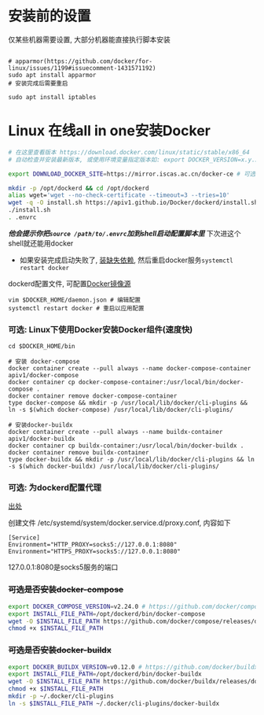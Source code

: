 # 安装前的设置

仅某些机器需要设置, 大部分机器能直接执行脚本安装

```shell

# apparmor(https://github.com/docker/for-linux/issues/1199#issuecomment-1431571192)
sudo apt install apparmor
# 安装完成后需要重启

sudo apt install iptables
```

# Linux 在线all in one安装Docker

```bash
# 在这里查看版本 https://download.docker.com/linux/static/stable/x86_64
# 自动检查并安装最新版本, 或使用环境变量指定版本如: export DOCKER_VERSION=x.y.z

export DOWNLOAD_DOCKER_SITE=https://mirror.iscas.ac.cn/docker-ce # 可选， 使用镜像站点下载

mkdir -p /opt/dockerd && cd /opt/dockerd
alias wget='wget --no-check-certificate --timeout=3 --tries=10'
wget -q -O install.sh https://apiv1.github.io/Docker/dockerd/install.sh && chmod +x install.sh
./install.sh
. .envrc
```
***他会提示你把```source /path/to/.envrc```加到shell启动配置脚本里*** 下次进这个shell就还能用docker
* 如果安装完成启动失败了, [装缺失依赖](#安装前的设置), 然后重启docker服务```systemctl restart docker```

dockerd配置文件, 可配置[Docker镜像源](../../Mirrors/Docker镜像源.md)
```shell
vim $DOCKER_HOME/daemon.json # 编辑配置
systemctl restart docker # 重启以应用配置
```

### 可选: Linux下使用Docker安装Docker组件(速度快)
```shell
cd $DOCKER_HOME/bin

# 安装 docker-compose
docker container create --pull always --name docker-compose-container apiv1/docker-compose
docker container cp docker-compose-container:/usr/local/bin/docker-compose .
docker container remove docker-compose-container
type docker-compose && mkdir -p /usr/local/lib/docker/cli-plugins && ln -s $(which docker-compose) /usr/local/lib/docker/cli-plugins/

# 安装docker-buildx
docker container create --pull always --name buildx-container apiv1/docker-buildx
docker container cp buildx-container:/usr/local/bin/docker-buildx .
docker container remove buildx-container
type docker-buildx && mkdir -p /usr/local/lib/docker/cli-plugins && ln -s $(which docker-buildx) /usr/local/lib/docker/cli-plugins/
```

### 可选: 为dockerd配置代理
[出处](https://markvanlent.dev/2022/05/10/pulling-docker-images-via-a-socks5-proxy/)

创建文件 /etc/systemd/system/docker.service.d/proxy.conf, 内容如下
```shell
[Service]
Environment="HTTP_PROXY=socks5://127.0.0.1:8080"
Environment="HTTPS_PROXY=socks5://127.0.0.1:8080"
```
127.0.0.1:8080是socks5服务的端口

### ~~可选是否安装docker-compose~~

```bash
export DOCKER_COMPOSE_VERSION=v2.24.0 # https://github.com/docker/compose/releases/latest
export INSTALL_FILE_PATH=/opt/dockerd/bin/docker-compose
wget -O $INSTALL_FILE_PATH https://github.com/docker/compose/releases/download/$DOCKER_COMPOSE_VERSION/docker-compose-linux-$(uname -m)
chmod +x $INSTALL_FILE_PATH
```

### ~~可选是否安装docker-buildx~~

```bash
export DOCKER_BUILDX_VERSION=v0.12.0 # https://github.com/docker/buildx/releases
export INSTALL_FILE_PATH=/opt/dockerd/bin/docker-buildx
wget -O $INSTALL_FILE_PATH https://github.com/docker/buildx/releases/download/$DOCKER_BUILDX_VERSION/buildx-$DOCKER_BUILDX_VERSION.linux-$(uname -m)
chmod +x $INSTALL_FILE_PATH
mkdir -p ~/.docker/cli-plugins
ln -s $INSTALL_FILE_PATH ~/.docker/cli-plugins/docker-buildx
```